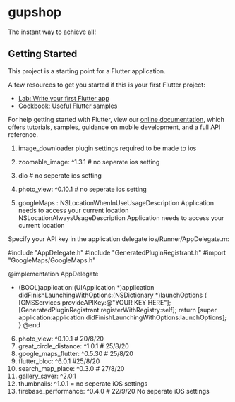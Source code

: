 # gupshop

The instant way to achieve all!

## Getting Started

This project is a starting point for a Flutter application.

A few resources to get you started if this is your first Flutter project:

- [Lab: Write your first Flutter app](https://flutter.dev/docs/get-started/codelab)
- [Cookbook: Useful Flutter samples](https://flutter.dev/docs/cookbook)

For help getting started with Flutter, view our
[online documentation](https://flutter.dev/docs), which offers tutorials,
samples, guidance on mobile development, and a full API reference.

1. image_downloader plugin settings required to be made to ios

2. zoomable_image: ^1.3.1 # no seperate ios setting

3. dio # no seperate ios setting

4. photo_view: ^0.10.1 # no seperate ios setting

5. googleMaps :
<key>NSLocationWhenInUseUsageDescription</key>
    <string>Application needs to access your current location</string>
    <key>NSLocationAlwaysUsageDescription</key>
    <string>Application needs to access your current location</string>



Specify your API key in the application delegate ios/Runner/AppDelegate.m:

#include "AppDelegate.h"
#include "GeneratedPluginRegistrant.h"
#import "GoogleMaps/GoogleMaps.h"

@implementation AppDelegate

- (BOOL)application:(UIApplication *)application
    didFinishLaunchingWithOptions:(NSDictionary *)launchOptions {
  [GMSServices provideAPIKey:@"YOUR KEY HERE"];
  [GeneratedPluginRegistrant registerWithRegistry:self];
  return [super application:application didFinishLaunchingWithOptions:launchOptions];
}
@end

6. photo_view: ^0.10.1 # 20/8/20
7. great_circle_distance: ^1.0.1 # 25/8/20
8. google_maps_flutter: ^0.5.30 # 25/8/20
9. flutter_bloc: ^6.0.1 #25/8/20
10. search_map_place: ^0.3.0 # 27/8/20
11. gallery_saver: ^2.0.1
12. thumbnails: ^1.0.1 =  no seperate iOS settings
13. firebase_performance: ^0.4.0 # 22/9/20 No seperate iOS settings